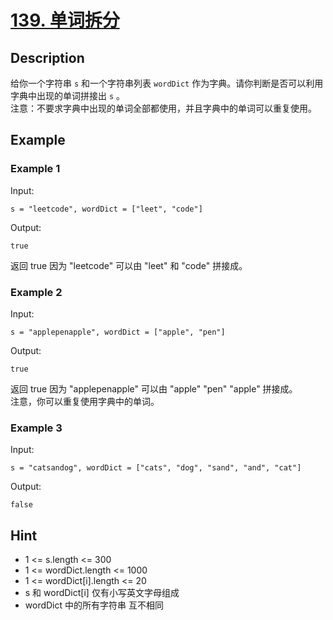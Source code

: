 # [139. 单词拆分](https://leetcode.cn/problems/word-break/)
## Description
给你一个字符串 `s` 和一个字符串列表 `wordDict` 作为字典。请你判断是否可以利用字典中出现的单词拼接出 `s` 。  
注意：不要求字典中出现的单词全部都使用，并且字典中的单词可以重复使用。  
## Example
### Example 1
Input:  
```
s = "leetcode", wordDict = ["leet", "code"]
```
Output:
```
true
```
返回 true 因为 "leetcode" 可以由 "leet" 和 "code" 拼接成。
### Example 2
Input:  
```
s = "applepenapple", wordDict = ["apple", "pen"]
```
Output:
```
true
```
返回 true 因为 "applepenapple" 可以由 "apple" "pen" "apple" 拼接成。  
注意，你可以重复使用字典中的单词。
### Example 3
Input:  
```
s = "catsandog", wordDict = ["cats", "dog", "sand", "and", "cat"]
```
Output:
```
false
```
## Hint
- 1 <= s.length <= 300
- 1 <= wordDict.length <= 1000
- 1 <= wordDict[i].length <= 20
- s 和 wordDict[i] 仅有小写英文字母组成
- wordDict 中的所有字符串 互不相同
